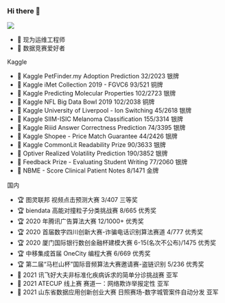 ### Hi there 👋

<!--
**jackhuntcn/jackhuntcn** is a ✨ _special_ ✨ repository because its `README.md` (this file) appears on your GitHub profile.

Here are some ideas to get you started:

- 🔭 I’m currently working on ...
- 🌱 I’m currently learning ...
- 👯 I’m looking to collaborate on ...
- 🤔 I’m looking for help with ...
- 💬 Ask me about ...
- 📫 How to reach me: ...
- 😄 Pronouns: ...
- ⚡ Fun fact: ...
-->

<img align="top" src="https://github-readme-stats.vercel.app/api?username=jackhuntcn&show_icons=true&theme=cobalt">

- 🔭 现为运维工程师
- 🌱 数据竞赛爱好者

Kaggle

- 🥈 Kaggle PetFinder.my Adoption Prediction 32/2023 银牌
- 🥉 Kaggle iMet Collection 2019 - FGVC6 93/521 铜牌
- 🥈 Kaggle Predicting Molecular Properties 102/2723 银牌 
- 🥉 Kaggle NFL Big Data Bowl 2019 102/2038 铜牌
- 🥈 Kaggle University of Liverpool - Ion Switching 45/2618 银牌
- 🥈 Kaggle SIIM-ISIC Melanoma Classification 155/3314 银牌
- 🥈 Kaggle Riiid Answer Correctness Prediction 74/3395 银牌
- 🥈 Kaggle Shopee - Price Match Guarantee 44/2426 银牌
- 🥈 Kaggle CommonLit Readability Prize 90/3633 银牌
- 🥈 Optiver Realized Volatility Prediction 190/3852 银牌
- 🥈 Feedback Prize - Evaluating Student Writing 77/2060 银牌
- 🏅 NBME - Score Clinical Patient Notes 8/1471 金牌

国内

- 🏆 图灵联邦 视频点击预测大赛 3/407 三等奖
- 🏆 biendata 高能对撞粒子分类挑战赛 8/665 优秀奖
- 🏆 2020 年腾讯广告算法大赛 12/1000+ 优秀奖
- 🏆 2020 首届数字四川创新大赛-诈骗电话识别算法赛道 4/777 优秀奖
- 🏆 2020 厦门国际银行数创金融杯建模大赛 6-15(名次不公布)/1475 优秀奖
- 🏆 中移集成首届 OneCity 编程大赛 6/669 优秀奖
- 🏆 第二届“马栏山杯”国际音频算法大赛邀请赛-盗链识别 5/236 优秀奖
- 🥈 2021 讯飞好大夫非标准化疾病诉求的简单分诊挑战赛 亚军
- 🥈 2021 ATECUP 线上赛 赛道一：网络欺诈举报定性 亚军
- 🥈 2021 山东省数据应用创新创业大赛 日照赛场-数字城管案件自动分发 亚军
